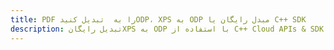 ---title: PDF را به  تبدیل کنیدODP، XPS به ODP مبدل رایگان یا C++ SDKdescription: تبدیل رایگانXPS به ODP با استفاده از C++ Cloud APIs & SDK همچنین اسناد PDF را در Cloud ایجاد، ویرایش و رندر کنید.---